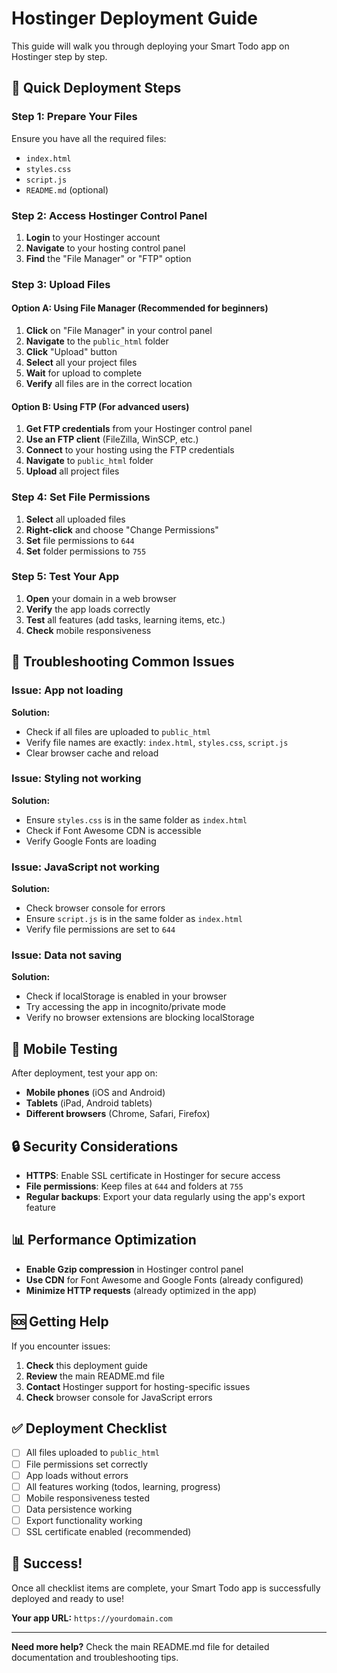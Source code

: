 # Hostinger Deployment Guide

This guide will walk you through deploying your Smart Todo app on Hostinger step by step.

## 🚀 Quick Deployment Steps

### Step 1: Prepare Your Files
Ensure you have all the required files:
- `index.html`
- `styles.css`
- `script.js`
- `README.md` (optional)

### Step 2: Access Hostinger Control Panel
1. **Login** to your Hostinger account
2. **Navigate** to your hosting control panel
3. **Find** the "File Manager" or "FTP" option

### Step 3: Upload Files

#### Option A: Using File Manager (Recommended for beginners)
1. **Click** on "File Manager" in your control panel
2. **Navigate** to the `public_html` folder
3. **Click** "Upload" button
4. **Select** all your project files
5. **Wait** for upload to complete
6. **Verify** all files are in the correct location

#### Option B: Using FTP (For advanced users)
1. **Get FTP credentials** from your Hostinger control panel
2. **Use an FTP client** (FileZilla, WinSCP, etc.)
3. **Connect** to your hosting using the FTP credentials
4. **Navigate** to `public_html` folder
5. **Upload** all project files

### Step 4: Set File Permissions
1. **Select** all uploaded files
2. **Right-click** and choose "Change Permissions"
3. **Set** file permissions to `644`
4. **Set** folder permissions to `755`

### Step 5: Test Your App
1. **Open** your domain in a web browser
2. **Verify** the app loads correctly
3. **Test** all features (add tasks, learning items, etc.)
4. **Check** mobile responsiveness

## 🔧 Troubleshooting Common Issues

### Issue: App not loading
**Solution:**
- Check if all files are uploaded to `public_html`
- Verify file names are exactly: `index.html`, `styles.css`, `script.js`
- Clear browser cache and reload

### Issue: Styling not working
**Solution:**
- Ensure `styles.css` is in the same folder as `index.html`
- Check if Font Awesome CDN is accessible
- Verify Google Fonts are loading

### Issue: JavaScript not working
**Solution:**
- Check browser console for errors
- Ensure `script.js` is in the same folder as `index.html`
- Verify file permissions are set to `644`

### Issue: Data not saving
**Solution:**
- Check if localStorage is enabled in your browser
- Try accessing the app in incognito/private mode
- Verify no browser extensions are blocking localStorage

## 📱 Mobile Testing
After deployment, test your app on:
- **Mobile phones** (iOS and Android)
- **Tablets** (iPad, Android tablets)
- **Different browsers** (Chrome, Safari, Firefox)

## 🔒 Security Considerations
- **HTTPS**: Enable SSL certificate in Hostinger for secure access
- **File permissions**: Keep files at `644` and folders at `755`
- **Regular backups**: Export your data regularly using the app's export feature

## 📊 Performance Optimization
- **Enable Gzip compression** in Hostinger control panel
- **Use CDN** for Font Awesome and Google Fonts (already configured)
- **Minimize HTTP requests** (already optimized in the app)

## 🆘 Getting Help
If you encounter issues:
1. **Check** this deployment guide
2. **Review** the main README.md file
3. **Contact** Hostinger support for hosting-specific issues
4. **Check** browser console for JavaScript errors

## ✅ Deployment Checklist
- [ ] All files uploaded to `public_html`
- [ ] File permissions set correctly
- [ ] App loads without errors
- [ ] All features working (todos, learning, progress)
- [ ] Mobile responsiveness tested
- [ ] Data persistence working
- [ ] Export functionality working
- [ ] SSL certificate enabled (recommended)

## 🎉 Success!
Once all checklist items are complete, your Smart Todo app is successfully deployed and ready to use!

**Your app URL:** `https://yourdomain.com`

---

**Need more help?** Check the main README.md file for detailed documentation and troubleshooting tips.